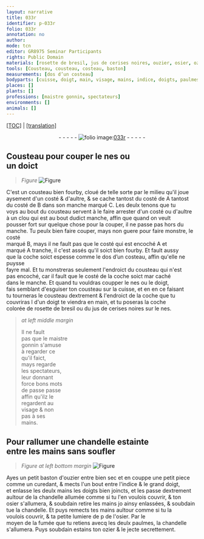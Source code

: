 ```yaml
---
layout: narrative
title: 033r
identifier: p-033r
folio: 033r
annotation: no
author:
mode: tcn
editor: GR8975 Seminar Participants
rights: Public Domain
materials: [rosette de bresil, jus de cerises noires, ouzier, osier, ozier]
tools: [Cousteau, cousteau, costeau, baston]
measurements: [dos d’un costeau]
bodyparts: [cuisse, doigt, main, visage, mains, indice, doigts, paulmes]
places: []
plants: []
professions: [maistre gonnin, spectateurs]
environments: []
animals: []
---
```


<p><a href="{{ site.baseurl }}/normalized/">[TOC]</a> | <a href="{{ site.baseurl }}/texts/p-033r_tl/" target="_blank">[translation]</a></p><div class="folio" align="center">- - - - - <a href="http://gallica.bnf.fr/ark:/12148/btv1b10500001g/f71.image" target="_blank"><img src="https://cu-mkp.github.io/2017-workshop-edition/assets/photo-icon.png" alt="folio image: " style="display:inline-block; margin-bottom:-3px;"/>033r</a> - - - - - </div>  
  

## <span class="tl">Cousteau</span> pour couper le nes ou<br/> un doict

 
> *Figure*
> <a href="https://drive.google.com/open?id=0B9-oNrvWdlO5RWlDQlc4cU5HN3M" target="_blank"><img src="https://cu-mkp.github.io/GR8975-edition/assets/photo-icon.png" alt="Figure" style="display:inline-block; margin-bottom:-3px;"/></a>
 
C'est un <span class="tl">cousteau</span> bien fourby, cloué de telle sorte par le milieu qu'il joue<br/> aysement d'un costé & d'aultre, & se cache tantost du costé de <span class="del"><span class="ill"></span></span> A tantost<br/> du costé de B dans son manche marqué C. Les deulx tenons que tu<br/> voys au bout du <span class="tl">cousteau</span> servent à le faire arrester d'un costé ou d'aultre<br/> à un clou qui est au bout dudict manche, affin que quand on veult<br/> pousser fort <span class="add">sur</span> quelque chose pour la couper, il ne passe pas hors du<br/> manche. Tu peulx bien faire couper, <span class="add">mays non guere</span> pour faire monstre, le costé<br/> marqué B, mays il ne fault pas que le costé qui est encoché <span class="del">A</span> et<br/> marqué A tranche, <span class="del">il</span> c'est assés qu'il soict bien fourby. Et fault aussy<br/> que la coche soict espesse co<span class="exp">mm</span>e le <span class="ms">dos d’un <span class="tl">costeau</span></span>, affin qu'elle ne puysse<br/> fayre mal. Et tu monstreras seulement l'endroict du <span class="tl">cousteau</span> qui n'est<br/> pas encoché, car il fault que le costé de la coche soict <span class="del">mar</span> caché<br/> dans le manche. Et quand tu vouldras coupper le nes ou le doigt,<br/> fais semblant d'esguiser ton <span class="tl">cousteau</span> sur la <span class="bp">cuisse</span>, et en <span class="del">en</span> ce faisant<br/> tu tourneras le <span class="tl">cousteau</span> dextrem<span class="exp">ent</span> & l'endroict de la coche que tu<br/> couvriras <span class="del">l</span> d'un <span class="bp">doigt</span> te viendra en <span class="bp">main</span>, et tu poseras la coche<br/> colorée de <span class="m">rosette de bresil</span> ou du <span class="m">jus de cerises noires</span> sur le nes.
 
> *at left middle margin*
> 
> 
>   Il ne fault<br/> pas que le <span class="pro">m<span class="exp">aistr</span>e<br/> gonnin</span> s'amuse<br/> à regarder ce<br/> qu'il faict,<br/> mays regarde<br/> les <span class="pro">spectateurs</span>,<br/> leur donna<span class="exp">n</span>t<br/> force bons mots<br/> de passe passe<br/> affin qu'ilz le<br/> regardent au<br/> <span class="bp">visage</span> & non<br/> pas à ses<br/> <span class="bp">mains</span>.
 
 
  

## Pour rallumer une chandelle estainte<br/> entre les mains sans soufler

 
> *Figure*
> *at left bottom margin*
> <a href="" target="_blank"><img src="https://cu-mkp.github.io/GR8975-edition/assets/photo-icon.png" alt="Figure" style="display:inline-block; margin-bottom:-3px;"/></a>
 
Ayes un petit <span class="tl">baston</span> d'<span class="m">ouzier</span> <span class="del">entre</span> bien sec et en couppe une petit piece<br/> comme un curedant, & mects l'un bout entre l'<span class="bp">indice</span> & le grand <span class="bp">doigt</span>,<br/> et enlasse les deulx <span class="bp">mains</span> les <span class="bp">doigts</span> bien joincts, et les passe dextrement<br/> aultour de la chandelle allumée comme si tu l'en voulois couvrir, & ton<br/> <span class="m">osier</span> s'allumera, & soubdain retire les <span class="bp">mains</span> <span class="del">jo</span> ainsy enlassées, & soubdain<br/> tue la chandelle. Et puys remects tes <span class="bp">mains</span> aultour co<span class="exp">mm</span>e si tu la<br/> voulois couvrir, & ta petite <span class="del">lumiere de p</span> de l'<span class="m">osier</span>. Par le<br/> moyen de la fumée que tu retiens avecq les deulx <span class="bp">paulmes</span>, la cha<span class="exp">n</span>delle<br/> s'allumera. Puys soubdain estains ton <span class="m">ozier</span> & le jecte secrettem<span class="exp">ent</span>.
 
